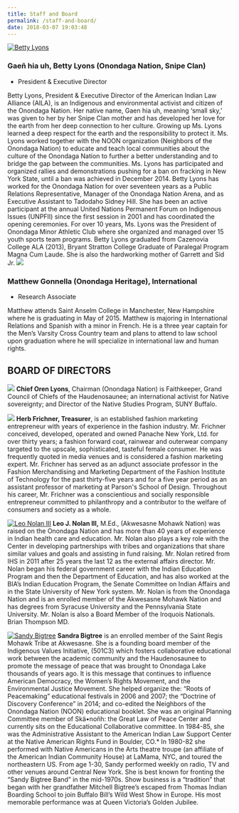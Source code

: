 ```yaml
---
title: Staff and Board
permalink: /staff-and-board/
date: 2018-03-07 19:03:48
---
```

[![Betty Lyons](/wp-content/uploads/2015/04/IMG_0628.jpg)](/wp-content/uploads/2015/04/IMG_0628.jpg)

### Gaeñ hia uh, Betty Lyons (Onondaga Nation, Snipe Clan)

*   President & Executive Director

Betty Lyons, President & Executive Director of the American Indian Law Alliance (AILA), is an Indigenous and environmental activist and citizen of the Onondaga Nation. Her native name, Gaen hia uh, meaning ‘small sky,’ was given to her by her Snipe Clan mother and has developed her love for the earth from her deep connection to her culture. Growing up Ms. Lyons learned a deep respect for the earth and the responsibility to protect it. Ms. Lyons worked together with the NOON organization (Neighbors of the Onondaga Nation) to educate and teach local communities about the culture of the Onondaga Nation to further a better understanding and to bridge the gap between the communities. Ms. Lyons has participated and organized rallies and demonstrations pushing for a ban on fracking in New York State, until a ban was achieved in December 2014\. Betty Lyons has worked for the Onondaga Nation for over seventeen years as a Public Relations Representative, Manager of the Onondaga Nation Arena, and as Executive Assistant to Tadodaho Sidney Hill. She has been an active participant at the annual United Nations Permanent Forum on Indigenous Issues (UNPFII) since the first session in 2001 and has coordinated the opening ceremonies. For over 10 years, Ms. Lyons was the President of Onondaga Minor Athletic Club where she organized and managed over 15 youth sports team programs. Betty Lyons graduated from Cazenovia College ALA (2013), Bryant Stratton College Graduate of Paralegal Program Magna Cum Laude. She is also the hardworking mother of Garrett and Sid Jr. ![](http://aila.ngo/wp-content/uploads/2015/04/gonnellamattheadshot.jpg)

### Matthew Gonnella (Onondaga Heritage), International

*   Research Associate

Matthew attends Saint Anselm College in Manchester, New Hampshire where he is graduating in May of 2015\. Matthew is majoring in International Relations and Spanish with a minor in French. He is a three year captain for the Men’s Varsity Cross Country team and plans to attend to law school upon graduation where he will specialize in international law and human rights.

## BOARD OF DIRECTORS

![](/wp-content/uploads/2013/12/oren.jpg) **Chief Oren Lyons**, Chairman (Onondaga Nation) is Faithkeeper, Grand Council of Chiefs of the Haudenosaunee; an international activist for Native sovereignty; and Director of the Native Studies Program, SUNY Buffalo.    

![](/wp-content/uploads/2013/12/herb.jpg)
**Herb Frichner, Treasurer**, is an established fashion marketing entrepreneur with years of experience in the fashion industry. Mr. Frichner conceived, developed, operated and owned Panache New York, Ltd. for over thirty years; a fashion forward coat, rainwear and outerwear company targeted to the upscale, sophisticated, tasteful female consumer. He was frequently quoted in media venues and is considered a fashion marketing expert. Mr. Frichner has served as an adjunct associate professor in the Fashion Merchandising and Marketing Department of the Fashion Institute of Technology for the past thirty-five years and for a five year period as an assistant professor of marketing at Parson's School of Design. Throughout his career, Mr. Frichner was a conscientious and socially responsible entrepreneur committed to philanthropy and a contributor to the welfare of consumers and society as a whole.

[![Leo Nolan III](/wp-content/uploads/2018/02/leo-nolan-iii-150x150.png)](/wp-content/uploads/2018/02/leo-nolan-iii.png) **Leo J. Nolan III,** M.Ed., (Akwesasne Mohawk Nation) was raised on the Onondaga Nation and has more than 40 years of experience in Indian health care and education. Mr. Nolan also plays a key role with the Center in developing partnerships with tribes and organizations that share similar values and goals and assisting in fund raising. Mr. Nolan retired from IHS in 2011 after 25 years the last 12 as the external affairs director. Mr. Nolan began his federal government career with the Indian Education Program and then the Department of Education, and has also worked at the BIA’s Indian Education Program, the Senate Committee on Indian Affairs and in the State University of New York system. Mr. Nolan is from the Onondaga Nation and is an enrolled member of the Akwesasne Mohawk Nation and has degrees from Syracuse University and the Pennsylvania State University. Mr. Nolan is also a Board Member of the Iroquois Nationals. Brian Thompson MD.

[![Sandy Bigtree](/wp-content/uploads/2018/04/Sandy-Bigtree-150x150.jpg)](/wp-content/uploads/2018/04/Sandy-Bigtree.jpg) **Sandra Bigtree** is an enrolled member of the Saint Regis Mohawk Tribe at Akwesasne. She is a founding board member of the Indigenous Values Initiative, (501C3) which fosters collaborative educational work between the academic community and the Haudenosaunee to promote the message of peace that was brought to Onondaga Lake thousands of years ago. It is this message that continues to influence American Democracy, the Women’s Rights Movement, and the Environmental Justice Movement. She helped organize the: “Roots of Peacemaking” educational festivals in 2006 and 2007; the “Doctrine of Discovery Conference” in 2014; and co-edited the Neighbors of the Onondaga Nation (NOON) educational booklet. She was an original Planning Committee member of Skä•noñh: the Great Law of Peace Center and currently sits on the Educational Collaborative committee. In 1984-85, she was the Administrative Assistant to the American Indian Law Support Center at the Native American Rights Fund in Boulder, CO.* In 1980-82 she performed with Native Americans in the Arts theatre troupe (an affiliate of the American Indian Community House) at LaMama, NYC, and toured the northeastern US. From age 1-30, Sandy performed weekly on radio, TV and other venues around Central New York. She is best known for fronting the “Sandy Bigtree Band” in the mid-1970s. Show business is a “tradition” that began with her grandfather Mitchell Bigtree’s escaped from Thomas Indian Boarding School to join Buffalo Bill’s Wild West Show in Europe. His most memorable performance was at Queen Victoria’s Golden Jubilee.
